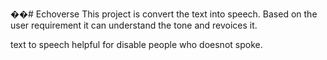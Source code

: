 ��#   E c h o v e r s e 
 
 This project is convert the text into speech.
 Based on the user requirement it can understand the tone and revoices it.

 text to speech helpful for disable people who doesnot spoke.
